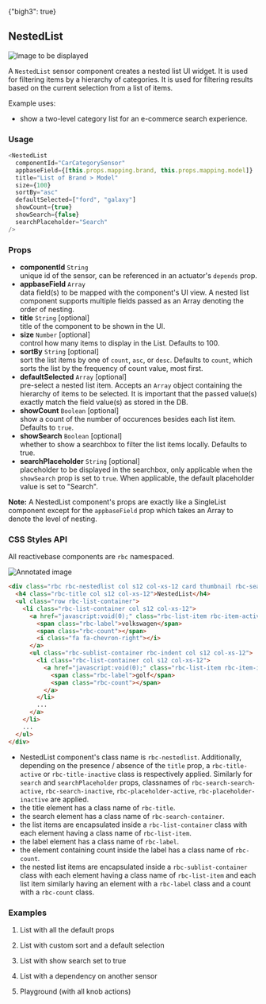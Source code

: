 {"bigh3": true}

## NestedList

![Image to be displayed](https://i.imgur.com/f5aO5HP.png)

A `NestedList` sensor component creates a nested list UI widget. It is used for filtering items by a hierarchy of categories.
It is used for filtering results based on the current selection from a list of items.

Example uses:
* show a two-level category list for an e-commerce search experience.

### Usage

```js
<NestedList
  componentId="CarCategorySensor"
  appbaseField={[this.props.mapping.brand, this.props.mapping.model]}
  title="List of Brand > Model"
  size={100}
  sortBy="asc"
  defaultSelected=["ford", "galaxy"]
  showCount={true}
  showSearch={false}
  searchPlaceholder="Search"
/>
```

### Props

- **componentId** `String`  
    unique id of the sensor, can be referenced in an actuator's `depends` prop.
- **appbaseField** `Array`  
    data field(s) to be mapped with the component's UI view. A nested list component supports multiple fields passed as an Array denoting the order of nesting.
- **title** `String` [optional]  
    title of the component to be shown in the UI.
- **size** `Number` [optional]  
    control how many items to display in the List. Defaults to 100.
- **sortBy** `String` [optional]  
    sort the list items by one of `count`, `asc`, or `desc`. Defaults to `count`, which sorts the list by the frequency of count     value, most first.
- **defaultSelected** `Array` [optional]  
    pre-select a nested list item. Accepts an `Array` object containing the hierarchy of items to be selected. It is important that the passed value(s) exactly match the field value(s) as stored in the DB.
- **showCount** `Boolean` [optional]  
    show a count of the number of occurences besides each list item. Defaults to `true`.
- **showSearch** `Boolean` [optional]  
    whether to show a searchbox to filter the list items locally. Defaults to true.
- **searchPlaceholder** `String` [optional]  
    placeholder to be displayed in the searchbox, only applicable when the `showSearch` prop is set to `true`. When applicable, the default placeholder value is set to "Search".

**Note:** A NestedList component's props are exactly like a SingleList component except for the `appbaseField` prop which takes an Array to denote the level of nesting.

### CSS Styles API

All reactivebase components are `rbc` namespaced.

![Annotated image](https://i.imgur.com/Gh0iVDb.png)

```html
<div class="rbc rbc-nestedlist col s12 col-xs-12 card thumbnail rbc-search-inactive rbc-title-active" style="height: 464px;">
  <h4 class="rbc-title col s12 col-xs-12">NestedList</h4>
  <ul class="row rbc-list-container">
    <li class="rbc-list-container col s12 col-xs-12">
      <a href="javascript:void(0);" class="rbc-list-item rbc-item-active">
        <span class="rbc-label">volkswagen</span>
        <span class="rbc-count"></span>
        <i class="fa fa-chevron-right"></i>
      </a>
      <ul class="rbc-sublist-container rbc-indent col s12 col-xs-12">
        <li class="rbc-list-container col s12 col-xs-12">
          <a href="javascript:void(0);" class="rbc-list-item rbc-item-inactive">
            <span class="rbc-label">golf</span>
            <span class="rbc-count"></span>
          </a>
        </li>
        ...
      </a>
    </li>
    ...
  </ul>
</div>
```

* NestedList component's class name is `rbc-nestedlist`. Additionally, depending on the presence / absence of the `title` prop, a `rbc-title-active` or `rbc-title-inactive` class is respectively applied. Similarly for `search` and `searchPlaceholder` props, classnames of `rbc-search-search-active`, `rbc-search-inactive`, `rbc-placeholder-active`, `rbc-placeholder-inactive` are applied.
* the title element has a class name of `rbc-title`.
* the search element has a class name of `rbc-search-container`.
* the list items are encapsulated inside a `rbc-list-container` class with each element having a class name of `rbc-list-item`.
* the label element has a class name of `rbc-label`.
* the element containing count inside the label has a class name of `rbc-count`.
* the nested list items are encapsulated inside a `rbc-sublist-container` class with each element having a class name of `rbc-list-item` and each list item similarly having an element with a `rbc-label` class and a count with a `rbc-count` class.


### Examples

1. List with all the default props

2. List with custom sort and a default selection

3. List with show search set to true

4. List with a dependency on another sensor

5. Playground (with all knob actions)
